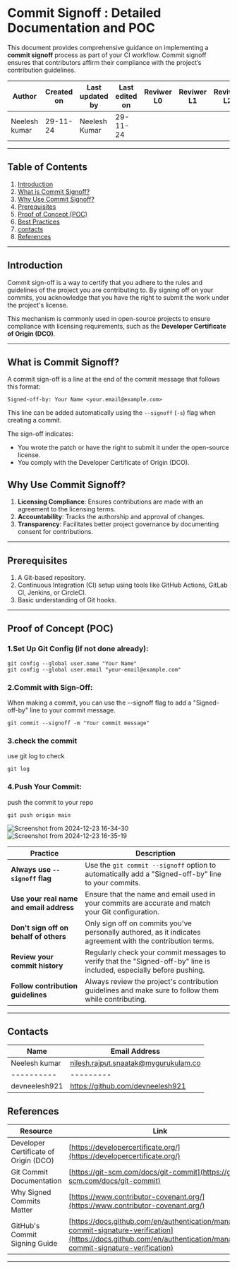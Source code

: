 # Commit Signoff : Detailed Documentation and POC

This document provides comprehensive guidance on implementing a **commit signoff** process as part of your CI workflow. Commit signoff ensures that contributors affirm their compliance with the project’s contribution guidelines.

| **Author** | **Created on** | **Last updated by** | **Last edited on** | **Reviwer L0** |**Reviwer L1** |**Reviwer L2** |
|------------|----------------|----------------------|---------------------|---------------|---------------|---------------|
| Neelesh kumar      | 29-11-24      | Neelesh  Kumar             | 29-11-24           |  | | | 
---

## Table of Contents

1. [Introduction](#introduction)
2. [What is Commit Signoff?](#what-is-commit-signoff)
3. [Why Use Commit Signoff?](#why-use-commit-signoff)
4. [Prerequisites](#prerequisites)
5. [Proof of Concept (POC)](#proof-of-concept-poc)
6. [Best Practices](#best-practices)
7. [contacts](#contacts)
8. [References](#references)

---

## Introduction

Commit sign-off is a way to certify that you adhere to the rules and guidelines of the project you are contributing to. By signing off on your commits, you acknowledge that you have the right to submit the work under the project's license.

This mechanism is commonly used in open-source projects to ensure compliance with licensing requirements, such as the **Developer Certificate of Origin (DCO)**.

---

## What is Commit Signoff?

A commit sign-off is a line at the end of the commit message that follows this format:

```
Signed-off-by: Your Name <your.email@example.com>
```

This line can be added automatically using the `--signoff` (`-s`) flag when creating a commit.

The sign-off indicates:
- You wrote the patch or have the right to submit it under the open-source license.
- You comply with the Developer Certificate of Origin (DCO).


## Why Use Commit Signoff?

1. **Licensing Compliance**: Ensures contributions are made with an agreement to the licensing terms.
2. **Accountability**: Tracks the authorship and approval of changes.
3. **Transparency**: Facilitates better project governance by documenting consent for contributions.

---

## Prerequisites

1. A Git-based repository.
2. Continuous Integration (CI) setup using tools like GitHub Actions, GitLab CI, Jenkins, or CircleCI.
3. Basic understanding of Git hooks.

---

 
## Proof of Concept (POC)
### 1.Set Up Git Config (if not done already):
```
git config --global user.name "Your Name"
git config --global user.email "your-email@example.com"
```
### 2.Commit with Sign-Off:
When making a commit, you can use the --signoff flag to add a "Signed-off-by" line to your commit message.
```
git commit --signoff -m "Your commit message"
```
### 3.check the commit
use git log to check
```
git log
```
### 4.Push Your Commit:
push the commit to your repo
```
git push origin main
```
![Screenshot from 2024-12-23 16-34-30](https://github.com/user-attachments/assets/f4251af5-f2f6-4710-9692-156aea1311fb)
![Screenshot from 2024-12-23 16-35-19](https://github.com/user-attachments/assets/e3c93be1-eb07-4437-9727-0638459d7b55)



| Practice                                      | Description                                                                 |
|-----------------------------------------------|-----------------------------------------------------------------------------|
| **Always use `--signoff` flag**               | Use the `git commit --signoff` option to automatically add a "Signed-off-by" line to your commits. |
| **Use your real name and email address**      | Ensure that the name and email used in your commits are accurate and match your Git configuration. |
| **Don't sign off on behalf of others**        | Only sign off on commits you’ve personally authored, as it indicates agreement with the contribution terms. |
| **Review your commit history**                | Regularly check your commit messages to verify that the "Signed-off-by" line is included, especially before pushing. |
| **Follow contribution guidelines**            | Always review the project's contribution guidelines and make sure to follow them while contributing. |
    

---


## Contacts

| Name| Email Address      |
|-----|--------------------------|
| Neelesh kumar | nilesh.rajput.snaatak@mygurukulam.co || GitHub | URL |
|----------|---------|
|  devneelesh921  |  https://github.com/devneelesh921  |

## References

| Resource                                  | Link                                                       |
|-------------------------------------------|------------------------------------------------------------|
| Developer Certificate of Origin (DCO)     | [https://developercertificate.org/](https://developercertificate.org/) |
| Git Commit Documentation                  | [https://git-scm.com/docs/git-commit](https://git-scm.com/docs/git-commit) |
| Why Signed Commits Matter                 | [https://www.contributor-covenant.org/](https://www.contributor-covenant.org/) |
| GitHub's Commit Signing Guide             | [https://docs.github.com/en/authentication/managing-commit-signature-verification](https://docs.github.com/en/authentication/managing-commit-signature-verification) |

-----------------------------------------------------

